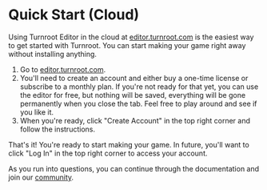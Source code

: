# Quick Start (Cloud)

Using Turnroot Editor in the cloud at [editor.turnroot.com](https://editor.turnroot.com) is the easiest way to get started with Turnroot. You can start making your game right away without installing anything. 

1. Go to [editor.turnroot.com](https://editor.turnroot.com).
2. You'll need to create an account and either buy a one-time license or subscribe to a monthly plan. If you're not ready for that yet, you can use the editor for free, but nothing will be saved, everything will be gone permanently when you close the tab. Feel free to play around and see if you like it.
3. When you're ready, click "Create Account" in the top right corner and follow the instructions.

That's it! You're ready to start making your game. In future, you'll want to click "Log In" in the top right corner to access your account.

As you run into questions, you can continue through the documentation and join our [community](https://community.turnroot.com).
